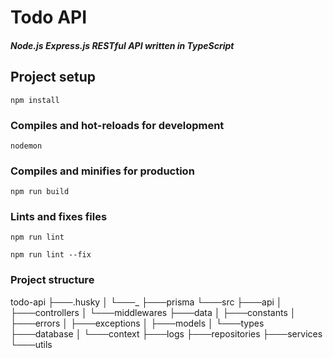 # Todo API

##### Node.js Express.js RESTful API written in TypeScript

## Project setup
```
npm install
```
### Compiles and hot-reloads for development
```
nodemon
```
### Compiles and minifies for production
```
npm run build
```
### Lints and fixes files
```
npm run lint
```
```
npm run lint --fix
```

### Project structure

todo-api
├───.husky
│   └───_
├───prisma
└───src
    ├───api
    │   ├───controllers
    │   └───middlewares
    ├───data
    │   ├───constants
    │   ├───errors
    │   ├───exceptions
    │   ├───models
    │   └───types
    ├───database
    │   └───context
    ├───logs
    ├───repositories
    ├───services
    └───utils